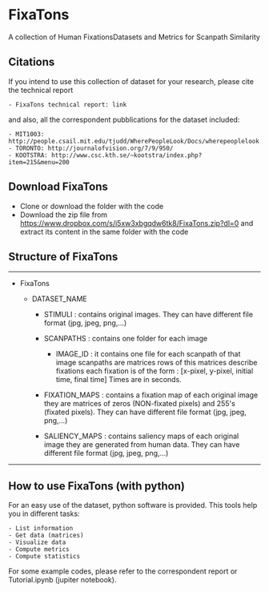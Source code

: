 # FixaTons
A collection of Human FixationsDatasets and Metrics for Scanpath Similarity

## Citations
If you intend to use this collection of dataset for your research, please cite the technical report

    - FixaTons technical report: link

and also, all the correspondent pubblications for the dataset included:

    - MIT1003: http://people.csail.mit.edu/tjudd/WherePeopleLook/Docs/wherepeoplelook.pdf
    - TORONTO: http://journalofvision.org/7/9/950/
    - KOOTSTRA: http://www.csc.kth.se/~kootstra/index.php?item=215&menu=200
    
## Download FixaTons

- Clone or download the folder with the code
- Download the zip file from https://www.dropbox.com/s/i5xw3xbgqdw6tk8/FixaTons.zip?dl=0 and extract its content in the same folder with the code

## Structure of FixaTons

________________________________________________________________________________

- FixaTons

    - DATASET_NAME

        - STIMULI : contains original images.
                  They can have different file format (jpg, jpeg, png,...)

        - SCANPATHS : contains one folder for each image

            - IMAGE_ID :
                  it contains one file for each scanpath of that image
                  scanpaths are matrices
                  rows of this matrices describe fixations
                  each fixation is of the form :
                  [x-pixel, y-pixel, initial time, final time]
                  Times are in seconds.

        - FIXATION_MAPS : contains a fixation map of each original image
            they are matrices of zeros (NON-fixated pixels) and 255's (fixated
            pixels). They can have different file format (jpg, jpeg, png,...)

        - SALIENCY_MAPS : contains saliency maps of each original image
            they are generated from human data. They can have different file
            format (jpg, jpeg, png,...)
            
________________________________________________________________________________

## How to use FixaTons (with python)


For an easy use of the dataset, python software is provided. This tools help you in different tasks:

    - List information
    - Get data (matrices)
    - Visualize data
    - Compute metrics
    - Compute statistics

For some example codes, please refer to the correspondent report or Tutorial.ipynb (jupiter notebook).

